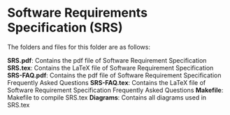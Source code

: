 # Software Requirements Specification (SRS)

The folders and files for this folder are as follows:

**SRS.pdf**: Contains the pdf file of Software Requirement Specification
**SRS.tex**: Contains the LaTeX file of Software Requirement Specification
**SRS-FAQ.pdf**: Contains the pdf file of Software Requirement Specification Frequently Asked Questions
**SRS-FAQ.tex**: Contains the LaTeX file of Software Requirement Specification Frequently Asked Questions
**Makefile**: Makefile to compile SRS.tex
**Diagrams**: Contains all diagrams used in SRS.tex
